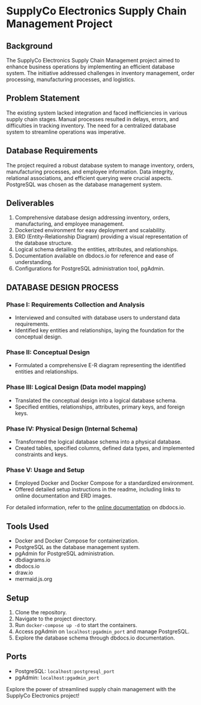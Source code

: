# SupplyCo Electronics Supply Chain Management Project

## Background
The SupplyCo Electronics Supply Chain Management project aimed to enhance business operations by implementing an efficient database system. The initiative addressed challenges in inventory management, order processing, manufacturing processes, and logistics.

## Problem Statement
The existing system lacked integration and faced inefficiencies in various supply chain stages. Manual processes resulted in delays, errors, and difficulties in tracking inventory. The need for a centralized database system to streamline operations was imperative.

## Database Requirements
The project required a robust database system to manage inventory, orders, manufacturing processes, and employee information. Data integrity, relational associations, and efficient querying were crucial aspects. PostgreSQL was chosen as the database management system.

## Deliverables
1. Comprehensive database design addressing inventory, orders, manufacturing, and employee management.
2. Dockerized environment for easy deployment and scalability.
3. ERD (Entity-Relationship Diagram) providing a visual representation of the database structure.
4. Logical schema detailing the entities, attributes, and relationships.
5. Documentation available on dbdocs.io for reference and ease of understanding.
6. Configurations for PostgreSQL administration tool, pgAdmin.

## DATABASE DESIGN PROCESS 
### Phase I: Requirements Collection and Analysis
- Interviewed and consulted with database users to understand data requirements.
- Identified key entities and relationships, laying the foundation for the conceptual design.

### Phase II: Conceptual Design
- Formulated a comprehensive E-R diagram representing the identified entities and relationships.

### Phase III: Logical Design (Data model mapping)
- Translated the conceptual design into a logical database schema.
- Specified entities, relationships, attributes, primary keys, and foreign keys.

### Phase IV: Physical Design (Internal Schema)
- Transformed the logical database schema into a physical database.
- Created tables, specified columns, defined data types, and implemented constraints and keys.

### Phase V: Usage and Setup
- Employed Docker and Docker Compose for a standardized environment.
- Offered detailed setup instructions in the readme, including links to online documentation and ERD images.

For detailed information, refer to the [online documentation](#) on dbdocs.io.

## Tools Used
- Docker and Docker Compose for containerization.
- PostgreSQL as the database management system.
- pgAdmin for PostgreSQL administration.
- dbdiagrams.io
- dbdocs.io
- draw.io
- mermaid.js.org

## Setup
1. Clone the repository.
2. Navigate to the project directory.
3. Run `docker-compose up -d` to start the containers.
4. Access pgAdmin on `localhost:pgadmin_port` and manage PostgreSQL.
5. Explore the database schema through dbdocs.io documentation.

## Ports
- PostgreSQL: `localhost:postgresql_port`
- pgAdmin: `localhost:pgadmin_port`

Explore the power of streamlined supply chain management with the SupplyCo Electronics project!
